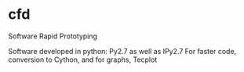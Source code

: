 cfd
===

Software Rapid Prototyping

Software developed in python: Py2.7 as well as IPy2.7
For faster code, conversion to Cython, and for graphs, Tecplot
